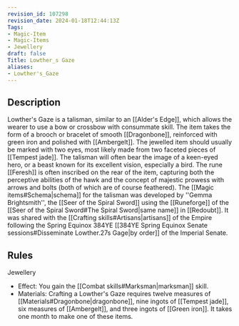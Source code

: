 ```yaml
---
revision_id: 107298
revision_date: 2024-01-18T12:44:13Z
Tags:
- Magic-Item
- Magic-Items
- Jewellery
draft: false
Title: Lowther_s Gaze
aliases:
- Lowther's_Gaze
---
```

## Description
Lowther's Gaze is a talisman, similar to an [[Alder's Edge]], which allows the wearer to use a bow or crossbow with consummate skill. The item takes the form of a brooch or bracelet of smooth [[Dragonbone]], reinforced with green iron and polished with [[Ambergelt]]. The jewelled item should usually be marked with two eyes, most likely made from two faceted pieces of [[Tempest jade]]. 
The talisman will often bear the image of a keen-eyed hero, or a beast known for its excellent vision, especially a bird. The rune [[Feresh]] is often inscribed on the rear of the item, capturing both the perceptive abilities of the hawk and the concept of majestic prowess with arrows and bolts (both of which are of course feathered). 
The [[Magic items#Schema|schema]] for the talisman was developed by ''Gemma Brightsmith'', the [[Seer of the Spiral Sword]] using the [[Runeforge]] of the [[Seer of the Spiral Sword#The Spiral Sword|same name]] in [[Redoubt]]. It was shared with the [[Crafting skills#Artisans|artisans]] of the Empire following the Spring Equinox 384YE [[384YE Spring Equinox Senate sessions#Disseminate Lowther.27s Gage|by order]] of the Imperial Senate.
## Rules
Jewellery
* Effect: You gain the [[Combat skills#Marksman|marksman]] skill.
* Materials: Crafting a Lowther's Gaze requires twelve measures of [[Materials#Dragonbone|dragonbone]], nine ingots of [[Tempest jade]], six measures of [[Ambergelt]], and three ingots of [[Green iron]]. It takes one month to make one of these items.